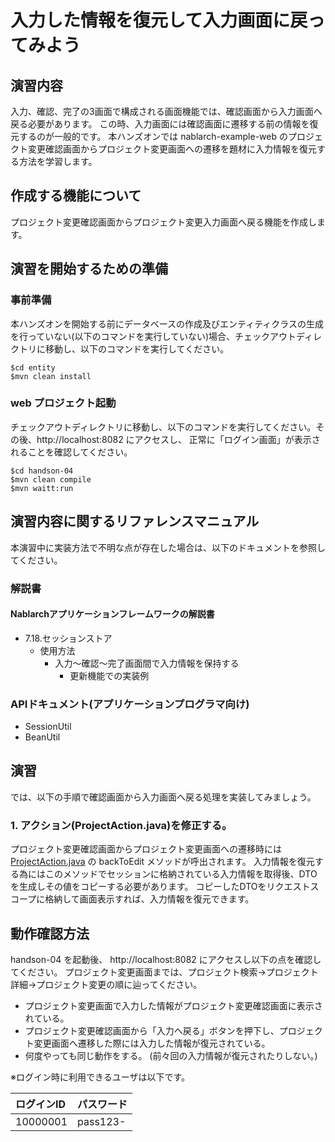 入力した情報を復元して入力画面に戻ってみよう
===========================

## 演習内容
入力、確認、完了の3画面で構成される画面機能では、確認画面から入力画面へ戻る必要があります。
  この時、入力画面には確認画面に遷移する前の情報を復元するのが一般的です。
  本ハンズオンでは nablarch-example-web のプロジェクト変更確認画面からプロジェクト変更画面への遷移を題材に入力情報を復元する方法を学習します。

## 作成する機能について

プロジェクト変更確認画面からプロジェクト変更入力画面へ戻る機能を作成します。

## 演習を開始するための準備

### 事前準備
本ハンズオンを開始する前にデータベースの作成及びエンティティクラスの生成を行っていない(以下のコマンドを実行していない)場合、チェックアウトディレクトリに移動し、以下のコマンドを実行してください。

    $cd entity
    $mvn clean install

### web プロジェクト起動
チェックアウトディレクトリに移動し、以下のコマンドを実行してください。その後、http://localhost:8082 にアクセスし、
  正常に「ログイン画面」が表示されることを確認してください。

    $cd handson-04
    $mvn clean compile
    $mvn waitt:run

## 演習内容に関するリファレンスマニュアル
本演習中に実装方法で不明な点が存在した場合は、以下のドキュメントを参照してください。

### 解説書

#### Nablarchアプリケーションフレームワークの解説書
- 7.18.セッションストア
	- 使用方法
		- 入力～確認～完了画面間で入力情報を保持する
			- 更新機能での実装例

### APIドキュメント(アプリケーションプログラマ向け)
- SessionUtil
- BeanUtil

## 演習
では、以下の手順で確認画面から入力画面へ戻る処理を実装してみましょう。

### 1. アクション(ProjectAction.java)を修正する。
プロジェクト変更確認画面からプロジェクト変更画面への遷移時には[ProjectAction.java](./src/main/java/com/nablarch/example/app/web/action/ProjectAction.java) の backToEdit メソッドが呼出されます。
  入力情報を復元する為にはこのメソッドでセッションに格納されている入力情報を取得後、DTOを生成しその値をコピーする必要があります。
  コピーしたDTOをリクエストスコープに格納して画面表示すれば、入力情報を復元できます。


## 動作確認方法
handson-04 を起動後、 http://localhost:8082 にアクセスし以下の点を確認してください。
  プロジェクト変更画面までは、プロジェクト検索→プロジェクト詳細→プロジェクト変更の順に辿ってください。

- プロジェクト変更画面で入力した情報がプロジェクト変更確認画面に表示されている。
- プロジェクト変更確認画面から「入力へ戻る」ボタンを押下し、プロジェクト変更画面へ遷移した際には入力した情報が復元されている。
- 何度やっても同じ動作をする。 (前々回の入力情報が復元されたりしない。)

※ログイン時に利用できるユーザは以下です。

| ログインID | パスワード |
|:-------- |:---------|
| 10000001 | pass123- |
